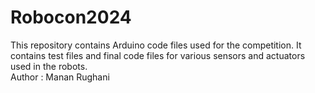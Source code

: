 # Robocon2024
This repository contains Arduino code files used for the competition. It contains test files and final code files for various sensors and actuators used in the robots.
<br>
Author : Manan Rughani
